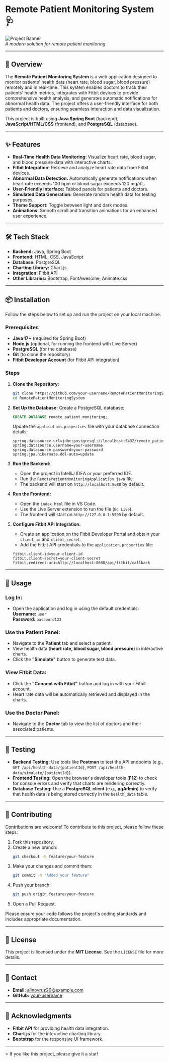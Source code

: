 # Remote Patient Monitoring System 🩺

![Project Banner](https://via.placeholder.com/1200x300.png?text=Remote+Patient+Monitoring+System)  
*A modern solution for remote patient monitoring*

---

## 📖 Overview

The **Remote Patient Monitoring System** is a web application designed to monitor patients' health data (heart rate, blood sugar, blood pressure) remotely and in real-time. This system enables doctors to track their patients' health metrics, integrates with Fitbit devices to provide comprehensive health analysis, and generates automatic notifications for abnormal health data. The project offers a user-friendly interface for both patients and doctors, ensuring seamless interaction and data visualization.

This project is built using **Java Spring Boot** (backend), **JavaScript/HTML/CSS** (frontend), and **PostgreSQL** (database).

---

## ✨ Features

- **Real-Time Health Data Monitoring:** Visualize heart rate, blood sugar, and blood pressure data with interactive charts.
- **Fitbit Integration:** Retrieve and analyze heart rate data from Fitbit devices.
- **Abnormal Data Detection:** Automatically generate notifications when heart rate exceeds 100 bpm or blood sugar exceeds 120 mg/dL.
- **User-Friendly Interface:** Tabbed panels for patients and doctors.
- **Simulated Data Generation:** Generate random health data for testing purposes.
- **Theme Support:** Toggle between light and dark modes.
- **Animations:** Smooth scroll and transition animations for an enhanced user experience.

---

## 🛠️ Tech Stack

- **Backend:** Java, Spring Boot
- **Frontend:** HTML, CSS, JavaScript
- **Database:** PostgreSQL
- **Charting Library:** Chart.js
- **Integration:** Fitbit API
- **Other Libraries:** Bootstrap, FontAwesome, Animate.css

---

## 📦 Installation

Follow the steps below to set up and run the project on your local machine.

### Prerequisites
- **Java 17+** (required for Spring Boot)
- **Node.js** (optional, for running the frontend with Live Server)
- **PostgreSQL** (for the database)
- **Git** (to clone the repository)
- **Fitbit Developer Account** (for Fitbit API integration)

### Steps

1. **Clone the Repository:**
   ```bash
   git clone https://github.com/your-username/RemotePatientMonitoringSystem.git
   cd RemotePatientMonitoringSystem
   ```

2. **Set Up the Database:**
   Create a PostgreSQL database:
   ```sql
   CREATE DATABASE remote_patient_monitoring;
   ```
   Update the `application.properties` file with your database connection details:
   ```properties
   spring.datasource.url=jdbc:postgresql://localhost:5432/remote_patient_monitoring
   spring.datasource.username=your-username
   spring.datasource.password=your-password
   spring.jpa.hibernate.ddl-auto=update
   ```

3. **Run the Backend:**
   - Open the project in IntelliJ IDEA or your preferred IDE.
   - Run the `RemotePatientMonitoringApplication.java` file.
   - The backend will start on `http://localhost:8080` by default.

4. **Run the Frontend:**
   - Open the `index.html` file in VS Code.
   - Use the Live Server extension to run the file (`Go Live`).
   - The frontend will start on `http://127.0.0.1:5500` by default.

5. **Configure Fitbit API Integration:**
   - Create an application on the Fitbit Developer Portal and obtain your `client_id` and `client_secret`.
   - Add the Fitbit API credentials to the `application.properties` file:
   ```properties
   fitbit.client-id=your-client-id
   fitbit.client-secret=your-client-secret
   fitbit.redirect-uri=http://localhost:8080/api/fitbit/callback
   ```

---

## 🚀 Usage

### Log In:
- Open the application and log in using the default credentials:  
  **Username:** `user`  
  **Password:** `password123`

### Use the Patient Panel:
- Navigate to the **Patient** tab and select a patient.
- View health data (**heart rate, blood sugar, blood pressure**) in interactive charts.
- Click the **"Simulate"** button to generate test data.

### View Fitbit Data:
- Click the **"Connect with Fitbit"** button and log in with your Fitbit account.
- Heart rate data will be automatically retrieved and displayed in the charts.

### Use the Doctor Panel:
- Navigate to the **Doctor** tab to view the list of doctors and their associated patients.

---

## 🧪 Testing

- **Backend Testing:** Use tools like **Postman** to test the API endpoints (e.g., `GET /api/health-data/{patientId}`, `POST /api/health-data/simulate/{patientId}`).
- **Frontend Testing:** Open the browser's developer tools (**F12**) to check for console errors and verify that charts are rendering correctly.
- **Database Testing:** Use a **PostgreSQL client** (e.g., **pgAdmin**) to verify that health data is being stored correctly in the `health_data` table.

---

## 🤝 Contributing

Contributions are welcome! To contribute to this project, please follow these steps:

1. Fork this repository.
2. Create a new branch:  
   ```bash
   git checkout -b feature/your-feature
   ```
3. Make your changes and commit them:  
   ```bash
   git commit -m "Added your feature"
   ```
4. Push your branch:  
   ```bash
   git push origin feature/your-feature
   ```
5. Open a Pull Request.

Please ensure your code follows the project's coding standards and includes appropriate documentation.

---

## 📜 License

This project is licensed under the **MIT License**. See the `LICENSE` file for more details.

---

## 📧 Contact

- **Email:** alinovruz29@example.com  
- **GitHub:** [your-username](https://github.com/aliv029bmj)

---

## 🙏 Acknowledgments

- **Fitbit API** for providing health data integration.
- **Chart.js** for the interactive charting library.
- **Bootstrap** for the responsive UI framework.

---

⭐ If you like this project, please give it a star!
